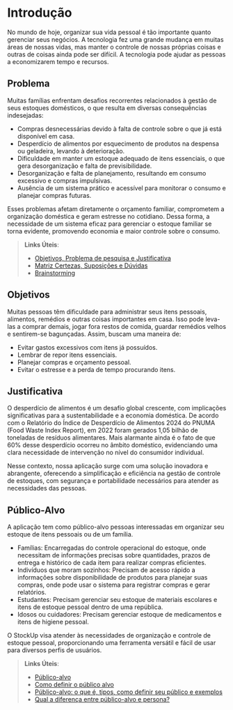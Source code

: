 # Introdução

No mundo de hoje, organizar sua vida pessoal é tão importante quanto gerenciar seus negócios. A tecnologia fez uma grande mudança em muitas áreas de nossas vidas, mas manter o controle de nossas próprias coisas e outras de coisas ainda pode ser difícil. A tecnologia pode ajudar as pessoas a economizarem tempo e recursos. 

## Problema
Muitas famílias enfrentam desafios recorrentes relacionados à gestão de seus estoques domésticos, o que resulta em diversas consequências indesejadas:

- Compras desnecessárias devido à falta de controle sobre o que já está disponível em casa.
- Desperdício de alimentos por esquecimento de produtos na despensa ou geladeira, levando à deterioração.
- Dificuldade em manter um estoque adequado de itens essenciais, o que gera desorganização e falta de previsibilidade.
- Desorganização e falta de planejamento, resultando em consumo excessivo e compras impulsivas.
- Ausência de um sistema prático e acessível para monitorar o consumo e planejar compras futuras.

Esses problemas afetam diretamente o orçamento familiar, comprometem a organização doméstica e geram estresse no cotidiano. Dessa forma, a necessidade de um sistema eficaz para gerenciar o estoque familiar se torna evidente, promovendo economia e maior controle sobre o consumo.

> **Links Úteis**:
> - [Objetivos, Problema de pesquisa e Justificativa](https://medium.com/@versioparole/objetivos-problema-de-pesquisa-e-justificativa-c98c8233b9c3)
> - [Matriz Certezas, Suposições e Dúvidas](https://medium.com/educa%C3%A7%C3%A3o-fora-da-caixa/matriz-certezas-suposi%C3%A7%C3%B5es-e-d%C3%BAvidas-fa2263633655)
> - [Brainstorming](https://www.euax.com.br/2018/09/brainstorming/)

## Objetivos

Muitas pessoas têm dificuldade para administrar seus itens pessoais, alimentos, remédios e outras coisas importantes em casa. Isso pode leva-las a comprar demais, jogar fora restos de comida, guardar remédios velhos e sentirem-se bagunçadas. Assim, buscam uma maneira de:  
- Evitar gastos excessivos com itens já possuídos. 
- Lembrar de repor itens essenciais. 
- Planejar compras e orçamento pessoal.  
- Evitar o estresse e a perda de tempo procurando itens. 

## Justificativa

O desperdício de alimentos é um desafio global crescente, com implicações significativas para a sustentabilidade e a economia doméstica. De acordo com o Relatório do Índice de Desperdício de Alimentos 2024 do PNUMA (Food Waste Index Report), em 2022 foram gerados 1,05 bilhão de toneladas de resíduos alimentares. Mais alarmante ainda é o fato de que 60% desse desperdício ocorreu no âmbito doméstico, evidenciando uma clara necessidade de intervenção no nível do consumidor individual. 

Nesse contexto, nossa aplicação surge com uma solução inovadora e abrangente, oferecendo a simplificação e eficiência na gestão de controle de estoques, com segurança e portabilidade necessários para atender as necessidades das pessoas. 

## Público-Alvo

A aplicação tem como público-alvo pessoas interessadas em organizar seu estoque de itens pessoais ou de um família. 
- Famílias: Encarregadas do controle operacional do estoque, onde necessitam de informações precisas sobre quantidades, prazos de entrega e histórico de cada item para realizar compras eficientes. 
- Indivíduos que moram sozinhos: Precisam de acesso rápido a informações sobre disponibilidade de produtos para planejar suas compras, onde pode usar o sistema para registrar compras e gerar relatórios. 
- Estudantes: Precisam gerenciar seu estoque de materiais escolares e itens de estoque pessoal dentro de uma república. 
- Idosos ou cuidadores: Precisam gerenciar estoque de medicamentos e itens de higiene pessoal. 

O StockUp visa atender às necessidades de organização e controle de estoque pessoal, proporcionando uma ferramenta versátil e fácil de usar para diversos perfis de usuários. 

> **Links Úteis**:
> - [Público-alvo](https://blog.hotmart.com/pt-br/publico-alvo/)
> - [Como definir o público alvo](https://exame.com/pme/5-dicas-essenciais-para-definir-o-publico-alvo-do-seu-negocio/)
> - [Público-alvo: o que é, tipos, como definir seu público e exemplos](https://klickpages.com.br/blog/publico-alvo-o-que-e/)
> - [Qual a diferença entre público-alvo e persona?](https://rockcontent.com/blog/diferenca-publico-alvo-e-persona/)
